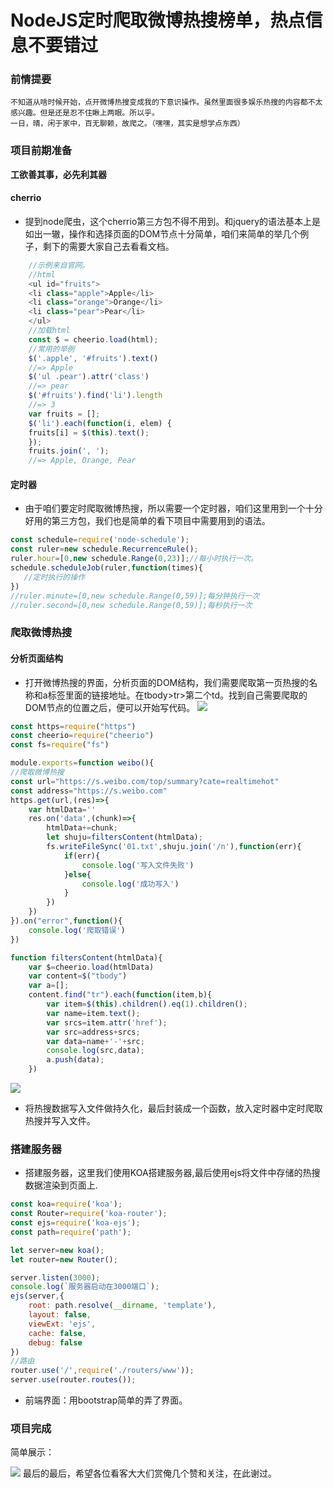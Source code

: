 
# NodeJS定时爬取微博热搜榜单，热点信息不要错过

### 前情提要
    不知道从啥时候开始，点开微博热搜变成我的下意识操作。虽然里面很多娱乐热搜的内容都不太感兴趣。但是还是忍不住瞅上两眼。所以乎。
    一日，晴，闲于家中，百无聊赖，故爬之。（嘿嘿，其实是想学点东西）
    
### 项目前期准备
**工欲善其事，必先利其器**
#### cherrio
* 提到node爬虫，这个cherrio第三方包不得不用到。和jquery的语法基本上是如出一辙，操作和选择页面的DOM节点十分简单，咱们来简单的举几个例子，剩下的需要大家自己去看看文档。
```javascript
    //示例来自官网。
    //html
    <ul id="fruits">
    <li class="apple">Apple</li>
    <li class="orange">Orange</li>
    <li class="pear">Pear</li>
    </ul>
    //加载html
    const $ = cheerio.load(html);
    //常用的举例
    $('.apple', '#fruits').text()
    //=> Apple
    $('ul .pear').attr('class')
    //=> pear
    $('#fruits').find('li').length
    //=> 3
    var fruits = [];
    $('li').each(function(i, elem) {
    fruits[i] = $(this).text();
    });
    fruits.join(', ');
    //=> Apple, Orange, Pear
```

#### 定时器
* 由于咱们要定时爬取微博热搜，所以需要一个定时器，咱们这里用到一个十分好用的第三方包，我们也是简单的看下项目中需要用到的语法。
```javascript
const schedule=require('node-schedule');
const ruler=new schedule.RecurrenceRule();
ruler.hour=[0,new schedule.Range(0,23)];//每小时执行一次。
schedule.scheduleJob(ruler,function(times){
   //定时执行的操作
})
//ruler.minute=[0,new schedule.Range(0,59)];每分钟执行一次
//ruler.second=[0,new schedule.Range(0,59)];每秒执行一次
```
### 爬取微博热搜
#### 分析页面结构
* 打开微博热搜的界面，分析页面的DOM结构，我们需要爬取第一页热搜的名称和a标签里面的链接地址。在tbody>tr>第二个td。找到自己需要爬取的DOM节点的位置之后，便可以开始写代码。
![](https://user-gold-cdn.xitu.io/2019/10/22/16def291685c1f6c?w=1540&h=734&f=png&s=242367)
```javascript
const https=require("https")
const cheerio=require("cheerio")
const fs=require("fs")

module.exports=function weibo(){
//爬取微博热搜
const url="https://s.weibo.com/top/summary?cate=realtimehot"
const address="https://s.weibo.com"
https.get(url,(res)=>{
    var htmlData=''
    res.on('data',(chunk)=>{
        htmlData+=chunk;
        let shuju=filtersContent(htmlData);
        fs.writeFileSync('01.txt',shuju.join('/n'),function(err){
            if(err){
                console.log('写入文件失败')
            }else{
                console.log('成功写入')
            }
        })
    })
}).on("error",function(){
    console.log('爬取错误')
})

function filtersContent(htmlData){
    var $=cheerio.load(htmlData)
    var content=$("tbody")
    var a=[];
    content.find("tr").each(function(item,b){
        var item=$(this).children().eq(1).children();
        var name=item.text();
        var srcs=item.attr('href');
        var src=address+srcs;
        var data=name+'-'+src;
        console.log(src,data);
        a.push(data);        
    })

```

![](https://user-gold-cdn.xitu.io/2019/10/22/16def3bca0f946b9?w=1430&h=215&f=png&s=66039)
* 将热搜数据写入文件做持久化，最后封装成一个函数，放入定时器中定时爬取热搜并写入文件。
### 搭建服务器
* 搭建服务器，这里我们使用KOA搭建服务器,最后使用ejs将文件中存储的热搜数据渲染到页面上.
```javascript
const koa=require('koa');
const Router=require('koa-router');
const ejs=require('koa-ejs');
const path=require('path');

let server=new koa();
let router=new Router();

server.listen(3000);
console.log(`服务器启动在3000端口`);
ejs(server,{
    root: path.resolve(__dirname, 'template'),
    layout: false,
    viewExt: 'ejs',
    cache: false,
    debug: false
})
//路由
router.use('/',require('./routers/www'));
server.use(router.routes());
```
* 前端界面：用bootstrap简单的弄了界面。
### 项目完成
简单展示：

![](https://user-gold-cdn.xitu.io/2019/10/22/16def3ecf527e1de?w=1576&h=731&f=png&s=97572)
最后的最后，希望各位看客大大们赏俺几个赞和关注，在此谢过。